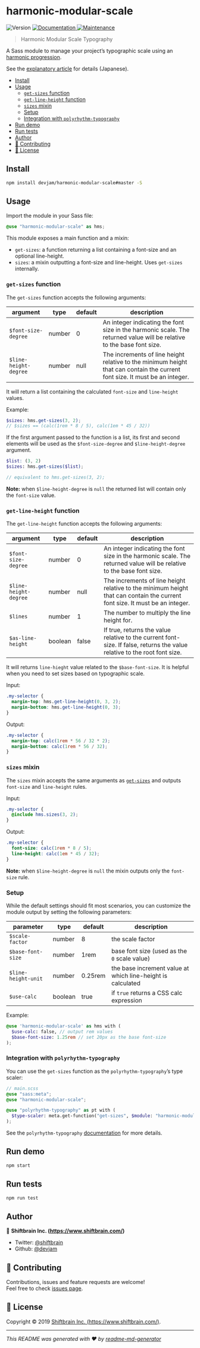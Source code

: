 # harmonic-modular-scale

<p>
  <img alt="Version" src="https://img.shields.io/badge/version-1.0.0-blue.svg?cacheSeconds=2592000" />
  <a href="https://github.com/devjam/harmonic-modular-scale#readme" target="_blank">
    <img alt="Documentation" src="https://img.shields.io/badge/documentation-yes-brightgreen.svg" />
  </a>
  <a href="https://github.com/devjam/harmonic-modular-scale/graphs/commit-activity" target="_blank">
    <img alt="Maintenance" src="https://img.shields.io/badge/Maintained%3F-yes-green.svg" />
  </a>
</p>

> Harmonic Modular Scale Typography

A Sass module to manage your project’s typographic scale using an [harmonic progression](https://en.wikipedia.org/wiki/Harmonic_progression_(mathematics)).

See the [explanatory article](https://standard.shiftbrain.com/blog/harmonious-proportions-in-type-sizes) for details (Japanese).

<!-- TOC -->

- [Install](#install)
- [Usage](#usage)
  - [`get-sizes` function](#get-sizes-function)
  - [`get-line-height` function](#get-line-height-function)
  - [`sizes` mixin](#sizes-mixin)
  - [Setup](#setup)
  - [Integration with `polyrhythm-typography`](#integration-with-polyrhythm-typography)
- [Run demo](#run-demo)
- [Run tests](#run-tests)
- [Author](#author)
- [🤝 Contributing](#🤝-contributing)
- [📝 License](#📝-license)

<!-- /TOC -->

## Install

```sh
npm install devjam/harmonic-modular-scale#master -S
```

## Usage

Import the module in your Sass file:

```scss
@use "harmonic-modular-scale" as hms;
```

This module exposes a main function and a mixin:

- `get-sizes`: a function returning a list containing a font-size and an optional line-height.
- `sizes`: a mixin outputting a font-size and line-height. Uses `get-sizes` internally.

### `get-sizes` function

The `get-sizes` function accepts the following arguments:

| argument              | type   | default | description                                                                                                                 |
| --------------------- | ------ | ------- | --------------------------------------------------------------------------------------------------------------------------- |
| `$font-size-degree`   | number | 0       | An integer indicating the font size in the harmonic scale. The returned value will be relative to the base font size.       |
| `$line-height-degree` | number | null    | The increments of line height relative to the minimum height that can contain the current font size. It must be an integer. |

It will return a list containing the calculated `font-size` and `line-height` values.

Example:

```scss
$sizes: hms.get-sizes(3, 2);
// $sizes == (calc(1rem * 8 / 5), calc(1em * 45 / 32))
```

If the first argument passed to the function is a list, its first and second elements will be used as the `$font-size-degree` and `$line-height-degree` argument.

```scss
$list: (3, 2)
$sizes: hms.get-sizes($list);

// equivalent to hms.get-sizes(3, 2);
```

**Note:** when `$line-height-degree` is `null` the returned list will contain only the `font-size` value.

### `get-line-height` function

The `get-line-height` function accepts the following arguments:

| argument              | type   | default | description                                                                                                                 |
| --------------------- | ------ | ------- | --------------------------------------------------------------------------------------------------------------------------- |
| `$font-size-degree`   | number | 0       | An integer indicating the font size in the harmonic scale. The returned value will be relative to the base font size.       |
| `$line-height-degree` | number | null    | The increments of line height relative to the minimum height that can contain the current font size. It must be an integer. |
| `$lines` | number | 1    | The number to multiply the line height for. |
| `$as-line-height` | boolean | false | If true, returns the value relative to the current font-size. If false, returns the value relative to the root font size. |

It will returns `line-hieght` value related to the `$base-font-size`. It is helpful when you need to set sizes based on typographic scale.

Input:

```scss
.my-selector {
  margin-top: hms.get-line-height(0, 3, 2);
  margin-bottom: hms.get-line-height(0, 3);
}
```

Output:

```scss
.my-selector {
  margin-top: calc(1rem * 56 / 32 * 2);
  margin-bottom: calc(1rem * 56 / 32);
}
```

### `sizes` mixin

The `sizes` mixin accepts the same arguments as [`get-sizes`](#get-sizes) and outputs `font-size` and `line-height` rules.

Input:

```scss
.my-selector {
  @include hms.sizes(3, 2);
}
```

Output:

```css
.my-selector {
  font-size: calc(1rem * 8 / 5);
  line-height: calc(1em * 45 / 32);
}
```

**Note:** when `$line-height-degree` is `null` the mixin outputs only the `font-size` rule.

### Setup

While the default settings should fit most scenarios, you can customize the module output by setting the following parameters:

| parameter           | type    | default | description                                                 |
| ------------------- | ------- | ------- | ----------------------------------------------------------- |
| `$scale-factor`     | number  | 8       | the scale factor                                            |
| `$base-font-size`   | number  | 1rem    | base font size (used as the `0` scale value)                |
| `$line-height-unit` | number  | 0.25rem | the base increment value at which line-height is calculated |
| `$use-calc`         | boolean | true    | if `true` returns a CSS calc expression                     |

Example:

```scss
@use 'harmonic-modular-scale' as hms with (
  $use-calc: false, // output rem values
  $base-font-size: 1.25rem // set 20px as the base font-size
);
```

### Integration with `polyrhythm-typography`

You can use the `get-sizes` function as the `polyrhythm-typography`’s type scaler:

```scss
// main.scss
@use "sass:meta";
@use "harmonic-modular-scale";

@use "polyrhythm-typography" as pt with (
  $type-scaler: meta.get-function("get-sizes", $module: "harmonic-modular-scale")
);
```

See the `polyrhythm-typography` [documentation](https://github.com/devjam/polyrhythm-typography/#use-a-custom-type-scaler-calculator) for more details.

## Run demo

```sh
npm start
```

## Run tests

```sh
npm run test
```

## Author

👤 **Shiftbrain Inc. (https://www.shiftbrain.com/)**

- Twitter: [@shiftbrain](https://twitter.com/shiftbrain)
- Github: [@devjam](https://github.com/devjam)

## 🤝 Contributing

Contributions, issues and feature requests are welcome!<br />Feel free to check [issues page](https://github.com/devjam/harmonic-modular-scale/issues).

## 📝 License

Copyright © 2019 [Shiftbrain Inc. (https://www.shiftbrain.com/)](https://github.com/).

---

_This README was generated with ❤️ by [readme-md-generator](https://github.com/kefranabg/readme-md-generator)_
